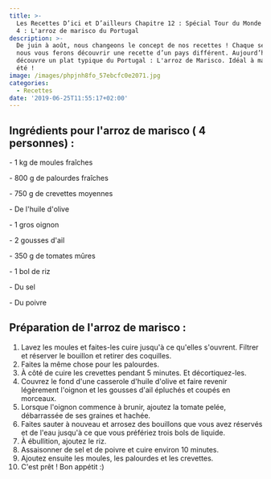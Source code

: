```yaml
---
title: >-
  Les Recettes D’ici et D’ailleurs Chapitre 12 : Spécial Tour du Monde - Épisode
  4 : L'arroz de marisco du Portugal
description: >-
  De juin à août, nous changeons le concept de nos recettes ! Chaque semaine,
  nous vous ferons découvrir une recette d’un pays différent. Aujourd’hui, on
  découvre un plat typique du Portugal : L'arroz de Marisco. Idéal à manger en
  été ! 
image: /images/phpjnh8fo_57ebcfc0e2071.jpg
categories:
  - Recettes
date: '2019-06-25T11:55:17+02:00'
---
```

## Ingrédients pour l'arroz de marisco ( 4 personnes) :

\- 1 kg de moules fraîches 

\- 800 g de palourdes fraîches

\- 750 g de crevettes moyennes 

\- De l'huile d'olive 

\- 1 gros oignon 

\- 2 gousses d'ail 

\- 350 g de tomates mûres 

\- 1 bol de riz 

\- Du sel 

\- Du poivre



## Préparation de l'arroz de marisco :

1. Lavez les moules et faites-les cuire jusqu'à ce qu'elles s'ouvrent. Filtrer et réserver le bouillon et retirer des coquilles. 
2. Faites la même chose pour les palourdes. 
3. À côté de cuire les crevettes pendant 5 minutes. Et décortiquez-les.
4. Couvrez le fond d'une casserole d'huile d'olive et faire revenir légèrement l'oignon et les gousses d'ail épluchés et coupés en morceaux. 
5. Lorsque l'oignon commence à brunir, ajoutez la tomate pelée, débarrassée de ses graines et hachée. 
6. Faites sauter à nouveau et arrosez des bouillons que vous avez réservés et de l'eau jusqu'à ce que vous préfériez trois bols de liquide. 
7. À ébullition, ajoutez le riz.
8. Assaisonner de sel et de poivre et cuire environ 10 minutes.
9. Ajoutez ensuite les moules, les palourdes et les crevettes. 
10. C'est prêt ! Bon appétit :)
